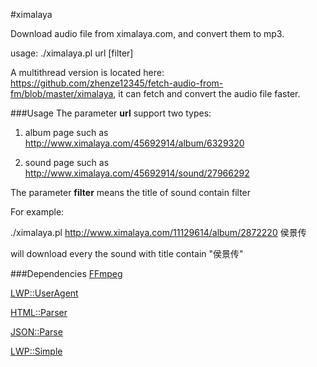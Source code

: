 #ximalaya

Download audio file from ximalaya.com, and convert them to mp3.

usage: ./ximalaya.pl url [filter]

A multithread version is located here: https://github.com/zhenze12345/fetch-audio-from-fm/blob/master/ximalaya, it can fetch and convert the audio file faster.

###Usage
The parameter <b>url</b> support two types:

1. album page such as http://www.ximalaya.com/45692914/album/6329320

2. sound page such as http://www.ximalaya.com/45692914/sound/27966292 

The parameter <b>filter</b> means the title of sound contain filter

For example:

./ximalaya.pl http://www.ximalaya.com/11129614/album/2872220 侯景传

will download every the sound with title contain "侯景传"

###Dependencies
<a href="https://ffmpeg.org/">FFmpeg</a>

<a href="http://search.cpan.org/~oalders/libwww-perl-6.18/lib/LWP/UserAgent.pm">LWP::UserAgent</a>

<a href="http://search.cpan.org/~gaas/HTML-Parser-3.72/Parser.pm">HTML::Parser</a>

<a href="http://search.cpan.org/~bkb/JSON-Parse-0.49/lib/JSON/Parse.pod">JSON::Parse</a>

<a href="http://search.cpan.org/~oalders/libwww-perl-6.18/lib/LWP/Simple.pm">LWP::Simple</a>

